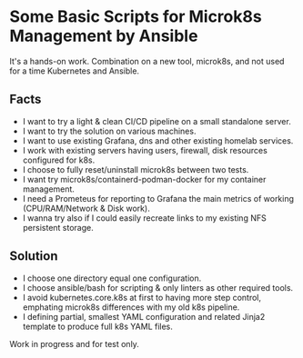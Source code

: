 # Some Basic Scripts for Microk8s Management by Ansible

It's a hands-on work. Combination on a new tool, microk8s, and not used for a time Kubernetes and Ansible.  

## Facts

- I want to try a light & clean CI/CD pipeline on a small standalone server.
- I want to try the solution on various machines.
- I want to use existing Grafana, dns and other existing homelab services. 
- I work with existing servers having users, firewall, disk resources configured for k8s.
- I choose to fully reset/uninstall microk8s between two tests.
- I want try microk8s/containerd-podman-docker for my container management.
- I need a Prometeus for reporting to Grafana the main metrics of working (CPU/RAM/Network & Disk work).
- I wanna try also if I could easily recreate links to my existing NFS persistent storage.

## Solution

- I choose one directory equal one configuration.
- I choose ansible/bash for scripting & only linters as other required tools.
- I avoid kubernetes.core.k8s at first to having more step control, emphating microk8s differences with my old k8s pipeline.
- I defining partial, smallest YAML configuration and related Jinja2 template to produce full k8s YAML files.

Work in progress and for test only.